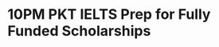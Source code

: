 # 10PM PKT IELTS Prep for Fully Funded Scholarships

<!-- - ## Week 1

   1. [Day 1](https://www.facebook.com/iCodeguru/videos/2755955261451356)
   2. [Day 2]()
   3. [Day 3]()
   4. [Day 4]()
   5. [Day 5]() -->

<!-- - ## Week 

   1. [Day 1]()
   2. [Day 2]()
   3. [Day 3]()
   4. [Day 4]()
   5. [Day 5]() -->